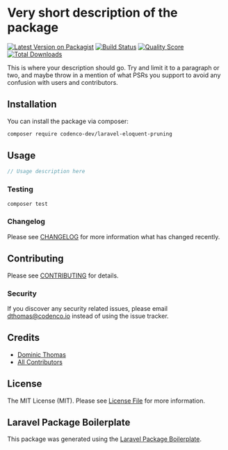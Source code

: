 # Very short description of the package

[![Latest Version on Packagist](https://img.shields.io/packagist/v/codenco-dev/laravel-eloquent-pruning.svg?style=flat-square)](https://packagist.org/packages/codenco-dev/laravel-eloquent-pruning)
[![Build Status](https://img.shields.io/travis/codenco-dev/laravel-eloquent-pruning/master.svg?style=flat-square)](https://travis-ci.org/codenco-dev/laravel-eloquent-pruning)
[![Quality Score](https://img.shields.io/scrutinizer/g/codenco-dev/laravel-eloquent-pruning.svg?style=flat-square)](https://scrutinizer-ci.com/g/codenco-dev/laravel-eloquent-pruning)
[![Total Downloads](https://img.shields.io/packagist/dt/codenco-dev/laravel-eloquent-pruning.svg?style=flat-square)](https://packagist.org/packages/codenco-dev/laravel-eloquent-pruning)

This is where your description should go. Try and limit it to a paragraph or two, and maybe throw in a mention of what PSRs you support to avoid any confusion with users and contributors.

## Installation

You can install the package via composer:

```bash
composer require codenco-dev/laravel-eloquent-pruning
```

## Usage

``` php
// Usage description here
```

### Testing

``` bash
composer test
```

### Changelog

Please see [CHANGELOG](CHANGELOG.md) for more information what has changed recently.

## Contributing

Please see [CONTRIBUTING](CONTRIBUTING.md) for details.

### Security

If you discover any security related issues, please email dthomas@codenco.io instead of using the issue tracker.

## Credits

- [Dominic Thomas](https://github.com/codenco-dev)
- [All Contributors](../../contributors)

## License

The MIT License (MIT). Please see [License File](LICENSE.md) for more information.

## Laravel Package Boilerplate

This package was generated using the [Laravel Package Boilerplate](https://laravelpackageboilerplate.com).